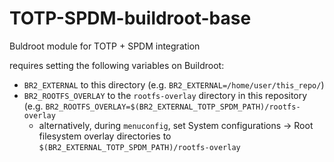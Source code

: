 # TOTP-SPDM-buildroot-base
Buldroot module for TOTP + SPDM integration

requires setting the following variables on Buildroot:
- `BR2_EXTERNAL`  to this directory (e.g. `BR2_EXTERNAL=/home/user/this_repo/`)
- `BR2_ROOTFS_OVERLAY` to the `rootfs-overlay` directory in this repository (e.g. `BR2_ROOTFS_OVERLAY=$(BR2_EXTERNAL_TOTP_SPDM_PATH)/rootfs-overlay`
  -  alternatively, during `menuconfig`, set System configurations -> Root filesystem overlay directories to `$(BR2_EXTERNAL_TOTP_SPDM_PATH)/rootfs-overlay`
